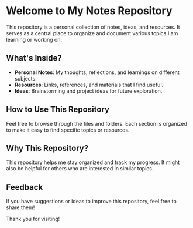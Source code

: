 # Welcome to My Notes Repository

This repository is a personal collection of notes, ideas, and resources. It serves as a central place to organize and document various topics I am learning or working on.

## What's Inside?

- **Personal Notes**: My thoughts, reflections, and learnings on different subjects.
- **Resources**: Links, references, and materials that I find useful.
- **Ideas**: Brainstorming and project ideas for future exploration.

## How to Use This Repository

Feel free to browse through the files and folders. Each section is organized to make it easy to find specific topics or resources.

## Why This Repository?

This repository helps me stay organized and track my progress. It might also be helpful for others who are interested in similar topics.

## Feedback

If you have suggestions or ideas to improve this repository, feel free to share them!

Thank you for visiting!